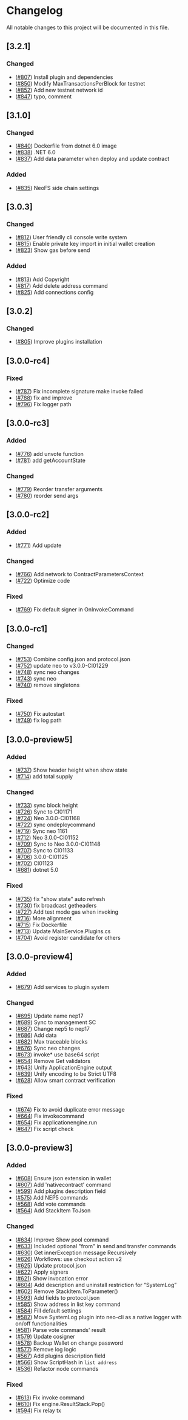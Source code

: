 # Changelog
All notable changes to this project will be documented in this file.

## [3.2.1]

### Changed
- ([#807](https://github.com/neo-project/neo-node/pull/807/)) Install plugin and dependencies
- ([#850](https://github.com/neo-project/neo-node/pull/850/)) Modify MaxTransactionsPerBlock for testnet
- ([#852](https://github.com/neo-project/neo-node/pull/852/)) Add new testnet network id
- ([#847](https://github.com/neo-project/neo-node/pull/847/)) typo, comment

## [3.1.0]

### Changed
- ([#840](https://github.com/neo-project/neo-node/pull/840/)) Dockerfile from dotnet 6.0 image
- ([#838](https://github.com/neo-project/neo-node/pull/838/)) .NET 6.0
- ([#837](https://github.com/neo-project/neo-node/pull/837/)) Add data parameter when deploy and update contract

### Added
- ([#835](https://github.com/neo-project/neo-node/pull/835/)) NeoFS side chain settings

## [3.0.3]

### Changed
- ([#812](https://github.com/neo-project/neo-node/pull/812/)) User friendly cli console write system
- ([#815](https://github.com/neo-project/neo-node/pull/815/)) Enable private key import in initial wallet creation
- ([#823](https://github.com/neo-project/neo-node/pull/823/)) Show gas before send

### Added
- ([#813](https://github.com/neo-project/neo-node/pull/813/)) Add Copyright
- ([#817](https://github.com/neo-project/neo-node/pull/817/)) Add delete address command
- ([#825](https://github.com/neo-project/neo-node/pull/825/)) Add connections config

## [3.0.2]

### Changed
- ([#805](https://github.com/neo-project/neo-node/pull/805/)) Improve plugins installation

## [3.0.0-rc4]

### Fixed
- ([#787](https://github.com/neo-project/neo-node/pull/787/)) Fix incomplete signature make invoke failed
- ([#788](https://github.com/neo-project/neo-node/pull/788/)) fix and improve
- ([#796](https://github.com/neo-project/neo-node/pull/796/)) Fix logger path

## [3.0.0-rc3]

### Added
- ([#776](https://github.com/neo-project/neo-node/pull/776)) add unvote function
- ([#781](https://github.com/neo-project/neo-node/pull/781)) add getAccountState

### Changed
- ([#779](https://github.com/neo-project/neo-node/pull/779)) Reorder transfer arguments
- ([#780](https://github.com/neo-project/neo-node/pull/780)) reorder send args

## [3.0.0-rc2]

### Added
- ([#771](https://github.com/neo-project/neo-node/pull/771/)) Add update

### Changed
- ([#766](https://github.com/neo-project/neo-node/pull/766)) Add network to ContractParametersContext
- ([#722](https://github.com/neo-project/neo-node/pull/772)) Optimize code

### Fixed
- ([#769](https://github.com/neo-project/neo-node/pull/769/)) Fix default signer in OnInvokeCommand

## [3.0.0-rc1]

### Changed
- ([#753](https://github.com/neo-project/neo-node/pull/753)) Combine config.json and protocol.json
- ([#752](https://github.com/neo-project/neo-node/pull/752)) update neo to v3.0.0-CI01229
- ([#748](https://github.com/neo-project/neo-node/pull/748)) sync neo changes
- ([#743](https://github.com/neo-project/neo-node/pull/743)) sync neo
- ([#740](https://github.com/neo-project/neo-node/pull/740)) remove singletons

### Fixed
- ([#750](https://github.com/neo-project/neo-node/pull/750)) Fix autostart
- ([#749](https://github.com/neo-project/neo-node/pull/749)) fix log path

## [3.0.0-preview5]
### Added
- ([#737](https://github.com/neo-project/neo-node/pull/737)) Show header height when show state
- ([#714](https://github.com/neo-project/neo-node/pull/714)) add total supply

### Changed
- ([#733](https://github.com/neo-project/neo-node/pull/733)) sync block height
- ([#726](https://github.com/neo-project/neo-node/pull/726)) Sync to CI01171
- ([#724](https://github.com/neo-project/neo-node/pull/724)) Neo 3.0.0-CI01168
- ([#722](https://github.com/neo-project/neo-node/pull/722)) sync ondeploycommand
- ([#719](https://github.com/neo-project/neo-node/pull/719)) Sync neo 1161
- ([#712](https://github.com/neo-project/neo-node/pull/712)) Neo 3.0.0-CI01152
- ([#709](https://github.com/neo-project/neo-node/pull/709)) Sync to Neo 3.0.0-CI01148
- ([#707](https://github.com/neo-project/neo-node/pull/707)) Sync to CI01133
- ([#706](https://github.com/neo-project/neo-node/pull/706)) 3.0.0-CI01125
- ([#702](https://github.com/neo-project/neo-node/pull/702)) CI01123
- ([#681](https://github.com/neo-project/neo-node/pull/681)) dotnet 5.0

### Fixed
- ([#735](https://github.com/neo-project/neo-node/pull/735)) fix "show state" auto refresh
- ([#730](https://github.com/neo-project/neo-node/pull/730)) fix broadcast getheaders
- ([#727](https://github.com/neo-project/neo-node/pull/727)) Add test mode gas when invoking
- ([#716](https://github.com/neo-project/neo-node/pull/716)) More alignment
- ([#715](https://github.com/neo-project/neo-node/pull/715)) Fix Dockerfile
- ([#713](https://github.com/neo-project/neo-node/pull/713)) Update MainService.Plugins.cs
- ([#704](https://github.com/neo-project/neo-node/pull/704)) Avoid register candidate for others

## [3.0.0-preview4]
### Added
- ([#679](https://github.com/neo-project/neo-node/pull/679)) Add services to plugin system

### Changed
- ([#695](https://github.com/neo-project/neo-node/pull/695)) Update name nep17
- ([#689](https://github.com/neo-project/neo-node/pull/689)) Sync to management SC
- ([#687](https://github.com/neo-project/neo-node/pull/687)) Change nep5 to nep17
- ([#686](https://github.com/neo-project/neo-node/pull/686)) Add data
- ([#682](https://github.com/neo-project/neo-node/pull/682)) Max traceable blocks
- ([#676](https://github.com/neo-project/neo-node/pull/676)) Sync neo changes
- ([#673](https://github.com/neo-project/neo-node/pull/673)) invoke* use base64 script
- ([#654](https://github.com/neo-project/neo-node/pull/654)) Remove Get validators
- ([#643](https://github.com/neo-project/neo-node/pull/643)) Unify ApplicationEngine output
- ([#639](https://github.com/neo-project/neo-node/pull/639)) Unify encoding to be Strict UTF8
- ([#628](https://github.com/neo-project/neo-node/pull/628)) Allow smart contract verification

### Fixed
- ([#674](https://github.com/neo-project/neo-node/pull/674)) Fix to avoid duplicate error message
- ([#664](https://github.com/neo-project/neo-node/pull/664)) Fix invokecommand
- ([#654](https://github.com/neo-project/neo-node/pull/654)) Fix applicationengine.run
- ([#647](https://github.com/neo-project/neo-node/pull/647)) Fix script check

## [3.0.0-preview3]
### Added
- ([#608](https://github.com/neo-project/neo-node/pull/608)) Ensure json extension in wallet
- ([#607](https://github.com/neo-project/neo-node/pull/607)) Add 'nativecontract' command
- ([#599](https://github.com/neo-project/neo-node/pull/599)) Add plugins description field
- ([#575](https://github.com/neo-project/neo-node/pull/575)) Add NEP5 commands
- ([#568](https://github.com/neo-project/neo-node/pull/568)) Add vote commands
- ([#564](https://github.com/neo-project/neo-node/pull/564)) Add StackItem ToJson

### Changed
- ([#634](https://github.com/neo-project/neo-node/pull/634)) Improve Show pool command
- ([#633](https://github.com/neo-project/neo-node/pull/633)) Included optional "from" in send and transfer commands
- ([#630](https://github.com/neo-project/neo-node/pull/630)) Get innerException message Recursively
- ([#626](https://github.com/neo-project/neo-node/pull/626)) Workflows: use checkout action v2
- ([#625](https://github.com/neo-project/neo-node/pull/625)) Update protocol.json
- ([#622](https://github.com/neo-project/neo-node/pull/622)) Apply signers
- ([#621](https://github.com/neo-project/neo-node/pull/621)) Show invocation error
- ([#604](https://github.com/neo-project/neo-node/pull/604)) Add description and uninstall restriction for “SystemLog”
- ([#602](https://github.com/neo-project/neo-node/pull/602)) Remove StackItem.ToParameter()
- ([#593](https://github.com/neo-project/neo-node/pull/593)) Add fields to protocol.json
- ([#585](https://github.com/neo-project/neo-node/pull/585)) Show address in list key command
- ([#584](https://github.com/neo-project/neo-node/pull/584)) Fill default settings
- ([#582](https://github.com/neo-project/neo-node/pull/582)) Move SystemLog plugin into neo-cli as a native logger with on/off functionalities
- ([#581](https://github.com/neo-project/neo-node/pull/581)) Parse vote commands' result
- ([#579](https://github.com/neo-project/neo-node/pull/579)) Update cosigner
- ([#578](https://github.com/neo-project/neo-node/pull/578)) Backup Wallet on change password
- ([#577](https://github.com/neo-project/neo-node/pull/577)) Remove log logic
- ([#567](https://github.com/neo-project/neo-node/pull/567)) Add plugins description field
- ([#566](https://github.com/neo-project/neo-node/pull/566)) Show ScriptHash in `list address`
- ([#536](https://github.com/neo-project/neo-node/pull/536)) Refactor node commands

### Fixed
- ([#613](https://github.com/neo-project/neo-node/pull/613)) Fix invoke command
- ([#610](https://github.com/neo-project/neo-node/pull/610)) Fix engine.ResultStack.Pop()
- ([#594](https://github.com/neo-project/neo-node/pull/594)) Fix relay tx

